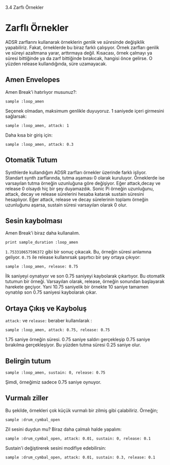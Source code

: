 3.4 Zarflı Örnekler

# Zarflı Örnekler

ADSR zarflarını kullanarak örneklerin *genlik* ve *süre*sinde değişiklik yapabiliriz. Fakat, örneklerde bu biraz farklı çalışıyor. Örnek 
zarfları genlik ve süreyi azaltmana yarar, arttırmaya değil. Kısacası, örnek çalmayı ya süresi bittiğinde ya da zarf bittiğinde
bırakıcak, hangisi önce gelirse. O yüzden release kullandığında, süre uzamayacak.

## Amen Envelopes

Amen Break'i hatırlıyor musunuz?:

```
sample :loop_amen
```

Seçenek olmadan, maksimum genlikle duyuyoruz. 1 saniyede içeri girmesini sağlarsak:

```
sample :loop_amen, attack: 1
```

Daha kısa bir giriş için:

```
sample :loop_amen, attack: 0.3
```

## Otomatik Tutum

Synthlerde kullandığım ADSR zarfları örnekler üzerinde farklı işliyor. Standart synth zarflarında, tutma aşaması 0 olarak kuruluyor.
Örneklerde ise varsayılan tutma örneğin uzunluğuna göre değişiyor. Eğer attack,decay ve release 0 olsaydı hiç bir şey duyamazdık. Sonic
Pi örneğin uzunluğunu, attack, decay ve release sürelerini hesaba katarak sustain süresini hesaplıyor. Eğer attack, release ve decay
sürelerinin toplamı örneğin uzunluğunu aşarsa, sustain süresi varsayılan olarak 0 olur.

## Sesin kaybolması

Amen Break'i biraz daha kullanalım.

```
print sample_duration :loop_amen
```

`1.753310657596372` gibi bir sonuç çıkacak. Bu, örneğin süresi anlamına geliyor. `0.75` ile release kullanırsak şaşırtıcı bir şey ortaya
çıkıyor:

```
sample :loop_amen, release: 0.75
```

İlk saniyeyi oynatıyor ve son 0.75 saniyeyi kaybolarak çıkartıyor. Bu otomatik tutumun bir örneği. Varsayılan olarak, release, örneğin
sonundan başlayarak harekete geçiyor. Yani 10.75 saniyelik bir örnekte 10 saniye tamamen oynatılıp son 0.75 saniyesi kaybolarak çıkar.

## Ortaya Çıkış ve Kayboluş

`attack:` ve `release:` beraber kullanılarak :

```
sample :loop_amen, attack: 0.75, release: 0.75
```

1.75 saniye örneğin süresi. 0.75 saniye saldırı gerçekleşip 0.75 saniye bırakılma gerçekleşiyor. Bu yüzden tutma süresi 0.25 saniye
olur.

## Belirgin tutum

```
sample :loop_amen, sustain: 0, release: 0.75
```

Şimdi, örneğimiz sadece 0.75 saniye oynuyor. 

## Vurmalı ziller

Bu şekilde, örnekleri çok küçük vurmalı bir zilmiş gibi çalabiliriz. Örneğin;

```
sample :drum_cymbal_open
```

Zil sesini duydun mu? Biraz daha çalmalı halde yapalım:

```
sample :drum_cymbal_open, attack: 0.01, sustain: 0, release: 0.1
```

Sustain'i değiştirerek sesini modifiye edebilirsin:

```
sample :drum_cymbal_open, attack: 0.01, sustain: 0.3, release: 0.1
```

